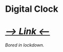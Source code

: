 # Digital Clock

# <a href = "https://sandace11.github.io/"><i> --> Link <--</l></a>

Bored in lockdown.

